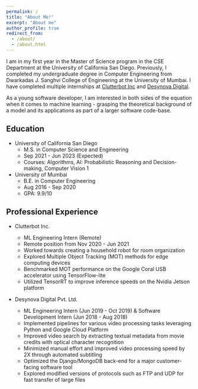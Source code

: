 ```yaml
---
permalink: /
title: "About Me!"
excerpt: "About me"
author_profile: true
redirect_from: 
  - /about/
  - /about.html
---
```


I am in my first year in the Master of Science program in the CSE Department at the University of California San Diego. Previously, I completed my undergraduate degree in Computer Engineering from Dwarkadas J. Sanghvi College of Engineering at the University of Mumbai. I have completed multiple internships at [Clutterbot Inc](https://www.clutterbot.com/) and [Desynova Digital](https://www.desynova.com/).

As a young software developer, I am interested in both sides of the equation when it comes to machine learning - grasping the theoretical background of a model and its applications as part of a larger software code-base.

Education
----
* University of California San Diego
  * M.S. in Computer Science and Engineering
  * Sep 2021 - Jun 2023 (Expected)
  * Courses: Algorithms, AI: Probabilistic Reasoning and Decision-making, Computer Vision 1
* University of Mumbai
  * B.E. in Computer Engineering
  * Aug 2016 - Sep 2020
  * GPA: 9.9/10

Professional Experience
----
* Clutterbot Inc.
  * ML Engineering Intern (Remote)
  * Remote position from Nov 2020 - Jun 2021
  * Worked towards creating a household robot for room organization
  * Explored Multiple Object Tracking (MOT) methods for edge computing devices
  * Benchmarked MOT performance on the Google Coral USB accelerator using TensorFlow-lite
  * Utilized TensorRT to improve inference speeds on the Nvidia Jetson platform
 
* Desynova Digital Pvt. Ltd.
  * ML Engineering Intern (Jun 2019 - Oct 2019) & Software Development Intern (Jun 2018 - Aug 2018)
  * Implemented pipelines for various video processing tasks leveraging Python and Google Cloud Platform
  * Improved video search by extracting textual metadata from movie credits with optical character recognition
  * Minimized manual effort and improved video processing speed by 2X through automated subtitling
  * Optimized the Django/MongoDB back-end for a major customer-facing software tool
  * Explored modified versions of protocols such as FTP and UDP for fast transfer of large files
